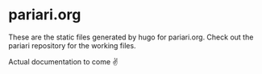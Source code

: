 # pariari.org

These are the static files generated by hugo for pariari.org.
Check out the pariari repository for the working files.

Actual documentation to come ✌️
